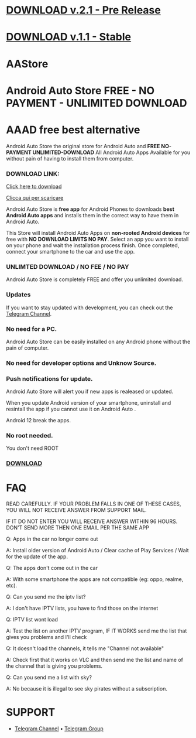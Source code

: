 # [DOWNLOAD v.2.1 - Pre Release](https://github.com/croccio/Android-Auto-Store/releases/download/2.1/aastore.2.1.apk)
# [DOWNLOAD v.1.1 - Stable](https://github.com/croccio/Android-Auto-Store/releases/download/1.1/aastore.apk)

# AAStore
# Android Auto Store FREE - NO PAYMENT - UNLIMITED DOWNLOAD
# AAAD free best alternative

Android Auto Store the original store for Android Auto and **FREE NO-PAYMENT UNLIMITED-DOWNLOAD**
All Android Auto Apps Available for you without pain of having to install them from computer.

### DOWNLOAD LINK: 
[Click here to download](https://github.com/croccio/Android-Auto-Store/releases/download/1.1/aastore.apk)

[Clicca qui per scaricare](https://github.com/croccio/Android-Auto-Store/releases/download/1.1/aastore.apk)

Android Auto Store is **free app** for Android Phones to downloads **best Android Auto apps** and installs them in the correct way to have them in Android Auto. 

This Store will install Android Auto Apps on **non-rooted Android devices** for free with **NO DOWNLOAD LIMITS NO PAY**.
Select an app you want to install on your phone and wait the installation process finish. Once completed, connect your smartphone to the car and use the app.


### UNLIMTED DOWNLOAD / NO FEE / NO PAY
Android Auto Store is completely FREE and offer you unlimited download.

### Updates

If you want to stay updated with development, you can check out the [Telegram Channel](https://t.me/androidautoapp).

### No need for a PC. 

Android Auto Store can be easily installed on any Android phone without the pain of computer.

### No need for developer options and Unknow Source.

### Push notifications for update.

Android Auto Store will alert you if new apps is realeased or updated. 

When you update Android version of your smartphone, uninstall and resintall the app if you cannot use it on Android Auto .

Android 12 break the apps.

### No root needed.

You don't need ROOT

### [DOWNLOAD](https://github.com/croccio/Android-Auto-Store/releases/download/1.1/aastore.apk)


# FAQ


READ CAREFULLY. IF YOUR PROBLEM FALLS IN ONE OF THESE CASES, YOU WILL NOT RECEIVE ANSWER FROM SUPPORT MAIL.

IF IT DO NOT ENTER YOU WILL RECEIVE ANSWER WITHIN 96 HOURS. DON'T SEND MORE THEN ONE EMAIL PER THE SAME APP

Q: Apps in the car no longer come out

A: Install older version of Android Auto / Clear cache of Play Services / Wait for the update of the app.

Q: The apps don't come out in the car

A: With some smartphone the apps are not compatible (eg: oppo, realme, etc).

Q: Can you send me the iptv list?

A: I don't have IPTV lists, you have to find those on the internet

Q: IPTV list wont load

A: Test the list on another IPTV program, IF IT WORKS send me the list that gives you problems and I'll check

Q: It doesn't load the channels, it tells me "Channel not available"

A: Check first that it works on VLC and then send me the list and name of the channel that is giving you problems.

Q: Can you send me a list with sky?

A: No because it is illegal to see sky pirates without a subscription.  

# SUPPORT

 - [Telegram Channel](t.me/Kxofficial) • [Telegram Group]()